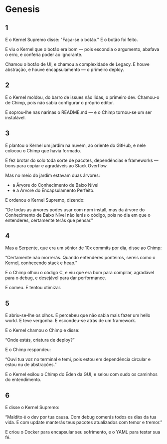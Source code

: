 # Genesis


## 1

E o Kernel Supremo disse:
"Faça-se o botão."
E o botão foi feito.

E viu o Kernel que o botão era bom — pois escondia o argumento, abafava o erro, e conferia poder ao ignorante.

Chamou o botão de UI, e chamou a complexidade de Legacy.
E houve abstração, e houve encapsulamento — o primeiro deploy.




## 2

E o Kernel moldou, do barro de issues não lidas, o primeiro dev.
Chamou-o de Chimp, pois não sabia configurar o próprio editor.

E soprou-lhe nas narinas o README.md — e o Chimp tornou-se um ser instalável.




## 3

E plantou o Kernel um jardim na nuvem, ao oriente do GitHub,
e nele colocou o Chimp que havia formado.

E fez brotar do solo toda sorte de pacotes, dependências e frameworks —
bons para copiar e agradáveis ao Stack Overflow.

Mas no meio do jardim estavam duas árvores:
 - a Árvore do Conhecimento de Baixo Nível
 - e a Árvore do Encapsulamento Perfeito.

E ordenou o Kernel Supremo, dizendo:

"De todas as árvores podes usar com npm install,
mas da árvore do Conhecimento de Baixo Nível não lerás o código,
pois no dia em que o entenderes, certamente terás que pensar."


## 4

Mas a Serpente, que era um sênior de 10x commits por dia,
disse ao Chimp:

“Certamente não morrerás.
Quando entenderes ponteiros, sereis como o Kernel, conhecendo stack e heap.”

E o Chimp olhou o código C,
e viu que era bom para compilar,
agradável para o debug,
e desejável para dar performance.

E comeu.
E tentou otimizar.




## 5

E abriu-se-lhe os olhos.
E percebeu que não sabia mais fazer um hello world.
E teve vergonha.
E escondeu-se atrás de um framework.

E o Kernel chamou o Chimp e disse:

“Onde estás, criatura de deploy?”

E o Chimp respondeu:

“Ouvi tua voz no terminal e temi,
pois estou em dependência circular e estou nu de abstrações.”

E o Kernel exilou o Chimp do Éden da GUI,
e selou com sudo os caminhos do entendimento.


## 6

E disse o Kernel Supremo:

“Maldito é o dev por tua causa.
Com debug comerás todos os dias da tua vida.
E com update manterás teus pacotes atualizados com temor e tremor.”

E criou o Docker para encapsular seu sofrimento,
e o YAML para testar sua fé.



